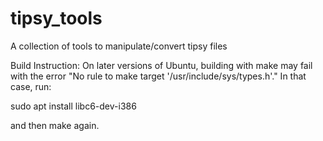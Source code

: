 # tipsy_tools
A collection of tools to manipulate/convert tipsy files


Build Instruction:
On later versions of Ubuntu, building with make may fail with the error "No rule to make target '/usr/include/sys/types.h'." In that case, run:

sudo apt install libc6-dev-i386

and then make again. 
